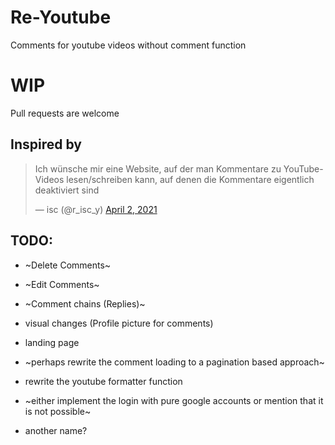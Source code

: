 # Re-Youtube
Comments for youtube videos without comment function

# WIP
Pull requests are welcome

## Inspired by 
<blockquote class="twitter-tweet"><p lang="de" dir="ltr">Ich wünsche mir eine Website, auf der man Kommentare zu YouTube-Videos lesen/schreiben kann, auf denen die Kommentare eigentlich deaktiviert sind</p>&mdash; isc (@r_isc_y) <a href="https://twitter.com/r_isc_y/status/1378003412558696450?ref_src=twsrc%5Etfw">April 2, 2021</a></blockquote>

## TODO:
- ~Delete Comments~
- ~Edit Comments~
- ~Comment chains (Replies)~
- visual changes (Profile picture for comments)
- landing page

- ~perhaps rewrite the comment loading to a pagination based approach~
- rewrite the youtube formatter function

- ~either implement the login with pure google accounts or mention that it is not possible~

- another name?
